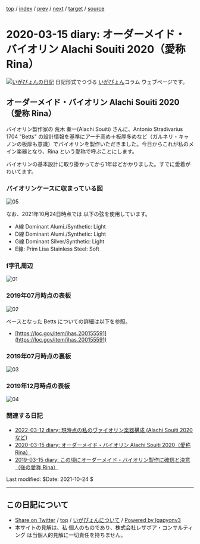 [top](../index.html) 
 / [index](index.html) 
 / [prev](ig200102.html) 
 / [next](ig200426.html) 
 / [target](https://www.igapyon.jp/igapyon/diary/2020/ig200315.html) 
 / [source](https://github.com/igapyon/diary/blob/master/2020/ig200315.src.md) 

2020-03-15 diary: オーダーメイド・バイオリン Alachi Souiti 2020（愛称 Rina）
=====================================================================================================
[![いがぴょんの日記](https://www.igapyon.jp/igapyon/diary/images/iga200306s.jpg "いがぴょん")](https://www.igapyon.jp/igapyon/diary/memo/memoigapyon.html) 日記形式でつづる [いがぴょん](https://www.igapyon.jp/igapyon/diary/memo/memoigapyon.html)コラム ウェブページです。

## オーダーメイド・バイオリン Alachi Souiti 2020（愛称 Rina）

バイオリン製作家の 荒木 奏一(Alachi Souiti) さんに、Antonio Stradivarius 1704 "Betts" の設計情報を基準にアーチ高め＋板厚多めなど（ガルネリ・キャノンの板厚も意識）でバイオリンを製作いただきました。今日からこれが私のメイン楽器となり、Rina という愛称で呼ぶことにします。

バイオリンの基本設計に取り掛かってから1年ほどかかりました。すでに愛着がわいてます。

### バイオリンケースに収まっている図

![05](http://www.igapyon.jp/igapyon/diary/images/2019/20190315e.jpg)

なお、2021年10月24日時点では 以下の弦を使用しています。

* A線  Dominant Alumi./Synthetic: Light
* D線  Dominant Alumi./Synthetic: Light
* G線  Dominant Silver/Synthetic: Light
* E線: Prim Lisa Stainless Steel: Soft

### f字孔周辺

![01](http://www.igapyon.jp/igapyon/diary/images/2019/20190315a.jpg)

### 2019年07月時点の表板

![02](http://www.igapyon.jp/igapyon/diary/images/2019/20190315b.jpg)

ベースとなった Betts についての詳細は以下を参照。

* [https://loc.gov/item/ihas.200155591](https://loc.gov/item/ihas.200155591)

### 2019年07月時点の裏板

![03](http://www.igapyon.jp/igapyon/diary/images/2019/20190315c.jpg)

### 2019年12月時点の表板

![04](http://www.igapyon.jp/igapyon/diary/images/2019/20190315d.jpg)

### 関連する日記

- [2022-03-12 diary: 現時点の私のヴァイオリン楽器構成 (Alachi Souiti 2020 など)](https://www.igapyon.jp/igapyon/diary/2022/ig220312.html)
- [2020-03-15 diary: オーダーメイド・バイオリン Alachi Souiti 2020（愛称 Rina）](https://www.igapyon.jp/igapyon/diary/2020/ig200315.html)
- [2019-03-15 diary: この頃にオーダーメイド・バイオリン製作に確信と決意（後の愛称 Rina）](https://www.igapyon.jp/igapyon/diary/2019/ig190315.html)

Last modified: $Date: 2021-10-24 $


----------------------------------------------------------------------------------------------------

## この日記について

* [Share on Twitter](https://twitter.com/intent/tweet?hashtags=igapyon%2Cdiary%2C%E3%81%84%E3%81%8C%E3%81%B4%E3%82%87%E3%82%93&text=%E3%82%AA%E3%83%BC%E3%83%80%E3%83%BC%E3%83%A1%E3%82%A4%E3%83%89%E3%83%BB%E3%83%90%E3%82%A4%E3%82%AA%E3%83%AA%E3%83%B3+Alachi+Souiti+2020%EF%BC%88%E6%84%9B%E7%A7%B0+Rina%EF%BC%89&url=https%3A%2F%2Fwww.igapyon.jp%2Figapyon%2Fdiary%2F2020%2Fig200315.html) / [top](../index.html) / [いがぴょんについて](https://www.igapyon.jp/igapyon/diary/memo/memoigapyon.html) / [Powered by Igapyonv3](https://github.com/igapyon/igapyonv3)
* 本サイトの見解は、私 個人のものであり、株式会社レザボア・コンサルティング は当個人的見解に一切責任を持ちません。 
